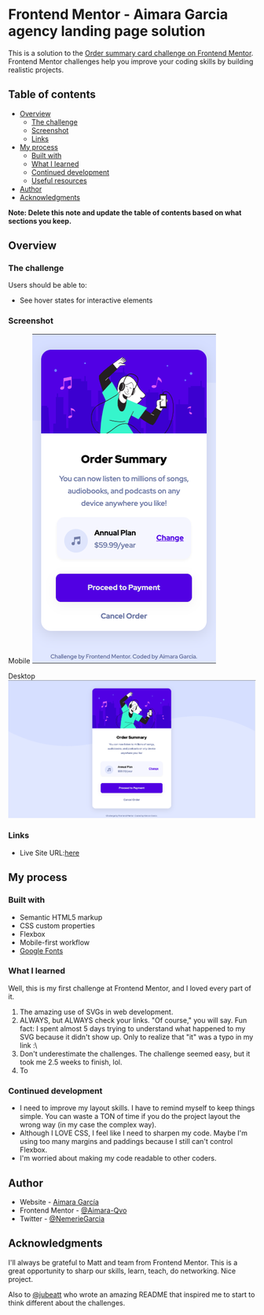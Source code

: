 # Frontend Mentor - Aimara Garcia agency landing page solution

This is a solution to the [Order summary card challenge on Frontend Mentor](https://www.frontendmentor.io/challenges/order-summary-component-QlPmajDUj). Frontend Mentor challenges help you improve your coding skills by building realistic projects. 

## Table of contents

- [Overview](#overview)
  - [The challenge](#the-challenge)
  - [Screenshot](#screenshot)
  - [Links](#links)
- [My process](#my-process)
  - [Built with](#built-with)
  - [What I learned](#what-i-learned)
  - [Continued development](#continued-development)
  - [Useful resources](#useful-resources)
- [Author](#author)
- [Acknowledgments](#acknowledgments)

**Note: Delete this note and update the table of contents based on what sections you keep.**

## Overview

### The challenge

Users should be able to:

- See hover states for interactive elements

### Screenshot

Mobile
![](https://github.com/aimaraqvo/order-summary-component/blob/main/design/mobile-design.jpg?raw=true)

Desktop
![](https://github.com/aimaraqvo/order-summary-component/blob/main/design/desktop-design.jpg?raw=true)

### Links
- Live Site URL:[here](https://aimaraqvo.github.io/order-summary-component/)

## My process

### Built with

- Semantic HTML5 markup
- CSS custom properties
- Flexbox
- Mobile-first workflow
- [Google Fonts](https://googlefonts.com)


### What I learned

Well, this is my first challenge at Frontend Mentor, and I loved every part of it. 

1. The amazing use of SVGs in web development. 
2. ALWAYS, but ALWAYS check your links. "Of course," you will say. Fun fact: I spent almost 5 days trying to understand what happened to my SVG because it didn't show up. Only to realize that "it" was a typo in my link :\ 
3. Don't underestimate the challenges. The challenge seemed easy, but it took me 2.5 weeks to finish, lol.
4. To 

### Continued development

- I need to improve my layout skills. I have to remind myself to keep things simple. You can waste a TON of time if you do the project layout the wrong way (in my case the complex way). 
- Although I LOVE CSS, I feel like I need to sharpen my code. Maybe I'm using too many margins and paddings because I still can't control Flexbox. 
- I'm worried about making my code readable to other coders.

## Author

- Website - [Aimara García](https://aimaraqvo.github.io/Aimara-Portfolio/)
- Frontend Mentor - [@Aimara-Qvo](https://www.frontendmentor.io/profile/Aimara-Qvo)
- Twitter - [@NemerieGarcia](https://twitter.com/NemerieGarcia)

## Acknowledgments

I'll always be grateful to Matt and team from Frontend Mentor. This is a great opportunity to sharp our skills, learn, teach, do networking. Nice project.

Also to [@jubeatt](https://www.frontendmentor.io/profile/jubeatt) who wrote an amazing README that inspired me to start to think different about the challenges. 